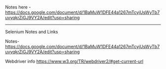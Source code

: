 Notes here - https://docs.google.com/document/d/1BaMuW1DFE44a1267mTcyjUsWyTb7uvyqkrZiGJ9VY2A/edit?usp=sharing

-----------------------
Selenium Notes and Links

Notes-
https://docs.google.com/document/d/1BaMuW1DFE44a1267mTcyjUsWyTb7uvyqkrZiGJ9VY2A/edit?usp=sharing


Webdriver info
https://www.w3.org/TR/webdriver2/#get-current-url 